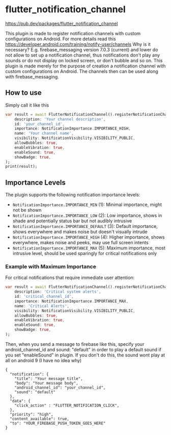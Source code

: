 # flutter_notification_channel
<https://pub.dev/packages/flutter_notification_channel>

This plugin is made to register notification channels with custom configurations on Android. For more details read this <https://developer.android.com/training/notify-user/channels>
Why is it necessary? E.g. firebase_messaging version 7.0.3 (current) and lower do not allow to set up a notification channel, thus notifications don't play any sounds or do not display on locked screen, or don't bubble and so on. This plugin is made merely for the purpose of creation a notification channel with custom configurations on Android. The channels then can be used along with firebase_messaging.

## How to use

Simply call it like this

```dart
var result = await FlutterNotificationChannel().registerNotificationChannel(
    description: 'Your channel description',
    id: 'your_channel_id',
    importance: NotificationImportance.IMPORTANCE_HIGH,
    name: 'Your channel name',
    visibility: NotificationVisibility.VISIBILITY_PUBLIC,
    allowBubbles: true,
    enableVibration: true,
    enableSound: true,
    showBadge: true,
);
print(result);
```

## Importance Levels

The plugin supports the following notification importance levels:

- `NotificationImportance.IMPORTANCE_MIN` (1): Minimal importance, might not be shown
- `NotificationImportance.IMPORTANCE_LOW` (2): Low importance, shows in shade and potentially status bar but not audibly intrusive
- `NotificationImportance.IMPORTANCE_DEFAULT` (3): Default importance, shows everywhere and makes noise but doesn't visually intrude
- `NotificationImportance.IMPORTANCE_HIGH` (4): Higher importance, shows everywhere, makes noise and peeks, may use full screen intents
- `NotificationImportance.IMPORTANCE_MAX` (5): Maximum importance, most intrusive level, should be used sparingly for critical notifications only

### Example with Maximum Importance

For critical notifications that require immediate user attention:

```dart
var result = await FlutterNotificationChannel().registerNotificationChannel(
    description: 'Critical system alerts',
    id: 'critical_channel_id',
    importance: NotificationImportance.IMPORTANCE_MAX,
    name: 'Critical Alerts',
    visibility: NotificationVisibility.VISIBILITY_PUBLIC,
    allowBubbles: true,
    enableVibration: true,
    enableSound: true,
    showBadge: true,
);
```

Then, when you send a message to firebase like this, specify your android_channel_id and sound: "default" in order to play a default sound if you set "enableSound" in plugin. If you don't do this, the sound wont play at all on android 9 (I have no idea why)

```
{
  "notification": {
    "title": "Your message title",
    "body": "Your message body",
    "android_channel_id": "your_channel_id",
    "sound": "default"
  },
  "data": {
    "click_action" : "FLUTTER_NOTIFICATION_CLICK",
  },
  "priority": "high",
  "content_available": true,
  "to": "YOUR_FIREBASE_PUSH_TOKEN_GOES_HERE"
}
```
